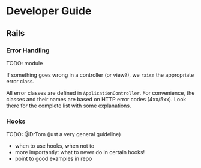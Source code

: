 # Developer Guide


## Rails

### Error Handling

TODO: module

If something goes wrong in a controller (or view?), we `raise` the appropriate error class.

All error classes are defined in `ApplicationController`. 
For convenience, the classes and their names are based on HTTP error codes (4xx/5xx).
Look there for the complete list with some explanations.


### Hooks

TODO: @DrTom (just a very general guideline)

- when to use hooks, when not to
- more importantly: what to never do in certain hooks!
- point to good examples in repo